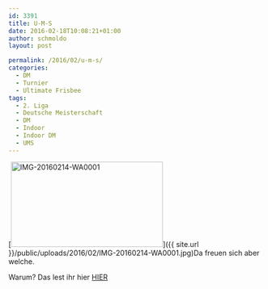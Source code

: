 ```yaml
---
id: 3391
title: U-M-S
date: 2016-02-18T10:08:21+01:00
author: schmoldo
layout: post

permalink: /2016/02/u-m-s/
categories:
  - DM
  - Turnier
  - Ultimate Frisbee
tags:
  - 2. Liga
  - Deutsche Meisterschaft
  - DM
  - Indoor
  - Indoor DM
  - UMS
---
```

[<img class=" size-medium wp-image-3392 alignleft" src="{{ site.url }}/public/uploads/2016/02/IMG-20160214-WA0001-300x169.jpg" alt="IMG-20160214-WA0001" width="300" height="169"  />]({{ site.url }}/public/uploads/2016/02/IMG-20160214-WA0001.jpg)Da freuen sich aber welche.

Warum? Das lest ihr hier <a href="http://gw-marathon.de.www192.your-server.de/gw-marathon/index.php/frisbeesport/ultiamtesenioren/ums/item/348-ums-haelt-vermutlich-indoor-die-2-liga" target="_blank">HIER</a>